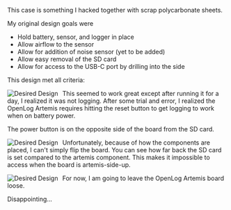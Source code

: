 
This case is something I hacked together with scrap polycarbonate sheets. 

My original design goals were
- Hold battery, sensor, and logger in place
- Allow airflow to the sensor
- Allow for addition of noise sensor (yet to be added)
- Allow easy removal of the SD card
- Allow for access to the USB-C port by drilling into the side 

This design met all criteria:

<img src="assets/desired.jpg"
     alt="Desired Design"
     style="float: left; margin-right: 10px;" />

This seemed to work great except after running it for a day, I realized it was not logging. 
After some trial and error, I realized the OpenLog Artemis requires hitting the reset button to get logging to work when on battery power. 

The power button is on the opposite side of the board from the SD card. 

<img src="assets/reset-button.jpg"
     alt="Desired Design"
     style="float: left; margin-right: 10px;" />

Unfortunately, because of how the components are placed, I can't simply flip the board.
You can see how far back the SD card is set compared to the artemis component. 
This makes it impossible to access when the board is artemis-side-up. 

<img src="assets/sd-card.jpg"
     alt="Desired Design"
     style="float: left; margin-right: 10px;" />

For now, I am going to leave the OpenLog Artemis board loose. 

Disappointing...